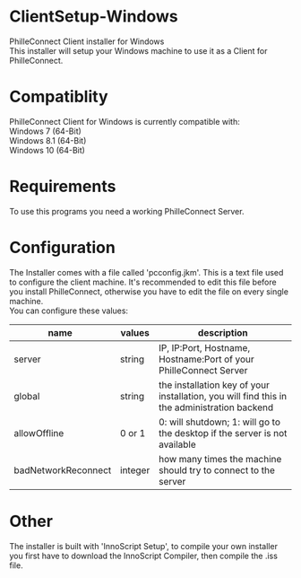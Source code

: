 # ClientSetup-Windows
PhilleConnect Client installer for Windows  
This installer will setup your Windows machine to use it as a Client for PhilleConnect.

# Compatiblity
PhilleConnect Client for Windows is currently compatible with:  
Windows 7 (64-Bit)  
Windows 8.1 (64-Bit)  
Windows 10 (64-Bit)  

# Requirements
To use this programs you need a working PhilleConnect Server.

# Configuration
The Installer comes with a file called 'pcconfig.jkm'. This is a text file used to configure the client machine. It's recommended to edit this file before you install PhilleConnect, otherwise you have to edit the file on every single machine.  
You can configure these values:  

| name                 | values    | description |
| -------------------- | --------- | ----------- |
| server               | string    | IP, IP:Port, Hostname, Hostname:Port of your PhilleConnect Server |
| global               | string    | the installation key of your installation, you will find this in the administration backend |
| allowOffline         | 0 or 1    | 0: will shutdown; 1: will go to the desktop if the server is not available |
| badNetworkReconnect  | integer   | how many times the machine should try to connect to the server |

# Other
The installer is built with 'InnoScript Setup', to compile your own installer you first have to download the InnoScript Compiler, then compile the .iss file.

